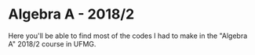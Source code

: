 # Algebra A - 2018/2

Here you'll be able to find most of the codes I had to make in the "Algebra A" 2018/2 course in UFMG.
